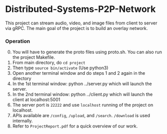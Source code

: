 # Distributed-Systems-P2P-Network

This project can stream audio, video, and image files from client to server via gRPC. The main goal of the project is to build an overlay network.

### Operation
0. You will have to generate the proto files using proto.sh. You can also run the project Makefile.
1. From main directory, do `cd project`
2. Then type `source bin/activate` (Use python3)
3. Open another terminal window and do steps 1 and 2 again in the directory
4. In the 1st terminal window: python ../server.py which will launch the server.
5. In the 2nd terminal window: python ../client.py which will launch the client at localhost:5001
6. The server port is `22222` and use `localhost` running of the project on localhost.
7. APIs available are `/config`, `/upload`, and `/search`. `/download` is used internally.
8. Refer to `ProjectReport.pdf` for a quick overview of our work.
